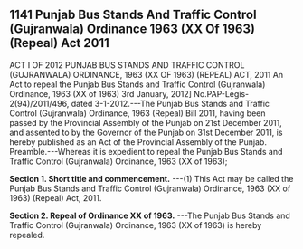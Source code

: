 ## 1141 Punjab Bus Stands And Traffic Control (Gujranwala) Ordinance 1963 (XX Of 1963) (Repeal) Act 2011
 
ACT I OF 2012
PUNJAB BUS STANDS AND TRAFFIC CONTROL (GUJRANWALA) ORDINANCE, 1963 (XX OF 1963)
(REPEAL) ACT, 2011
An Act to repeal the Punjab Bus Stands and Traffic Control
(Gujranwala) Ordinance, 1963 (XX of 1963)
3rd January, 2012]
No.PAP-Legis-2(94)/2011/496, dated 3-1-2012.---The Punjab Bus Stands and Traffic Control (Gujranwala) Ordinance, 1963 (Repeal) Bill 2011, having been passed by the Provincial Assembly of the Punjab on 21st December 2011, and assented to by the Governor of the Punjab on 31st December 2011, is hereby published as an Act of the Provincial Assembly of the Punjab.
Preamble.---Whereas it is expedient to repeal the Punjab Bus Stands and Traffic Control (Gujranwala) Ordinance, 1963 (XX of 1963);

**Section 1. Short title and commencement.**
---(1) This Act may be called the Punjab Bus Stands and Traffic Control (Gujranwala) Ordinance, 1963 (XX of 1963) (Repeal) Act, 2011.

 

**Section 2. Repeal of Ordinance XX of 1963.**
---The Punjab Bus Stands and Traffic Control (Gujranwala) Ordinance, 1963 (XX of 1963) is hereby repealed.

